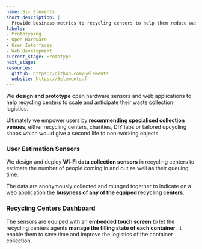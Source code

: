 ```yaml
---
name: Six Elements
short_description: |
  Provide business metrics to recycling centers to help them reduce waste in their local area.
labels:
- Prototyping
- Open Hardware
- User Interfaces
- Web Development
current_stage: Prototype
next_stage:
resources:
  github: https://github.com/6elements
  website: https://6elements.fr
---
```


We **design and prototype** open hardware sensors and web applications to help recycling centers to scale and anticipate their waste collection logistics.

Ultimately we empower users by **recommending specialised collection venues**, either recycling centers, charities, DIY labs or tailored upcycling shops which would give a second life to non-working objects.

### User Estimation Sensors

We design and deploy **Wi-Fi data collection sensors** in recycling centers to estimate the number of people coming in and out as well as their queuing time.

The data are anonymously collected and munged together to indicate on a web application the **busyness of any of the equiped recycling centers**.

### Recycling Centers Dashboard

The sensors are equiped with an **embedded touch screen** to let the recycling centers agents **manage the filling state of each container**. It enable them to save time and improve the logistics of the container collection.

